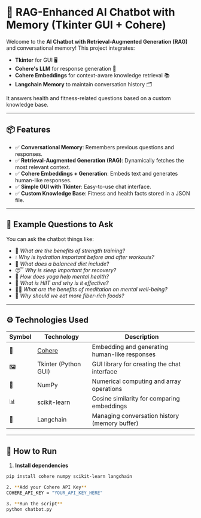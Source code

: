 # 🤖 RAG-Enhanced AI Chatbot with Memory (Tkinter GUI + Cohere)

Welcome to the **AI Chatbot with Retrieval-Augmented Generation (RAG)** and conversational memory! This project integrates:

- **Tkinter** for GUI 🖥️  
- **Cohere's LLM** for response generation 🧠  
- **Cohere Embeddings** for context-aware knowledge retrieval 📚  
- **Langchain Memory** to maintain conversation history 🗂️  

It answers health and fitness-related questions based on a custom knowledge base.

---

## 📦 Features

- ✅ **Conversational Memory**: Remembers previous questions and responses.
- ✅ **Retrieval-Augmented Generation (RAG)**: Dynamically fetches the most relevant context.
- ✅ **Cohere Embeddings + Generation**: Embeds text and generates human-like responses.
- ✅ **Simple GUI with Tkinter**: Easy-to-use chat interface.
- ✅ **Custom Knowledge Base**: Fitness and health facts stored in a JSON file.

---

## 🧠 Example Questions to Ask

You can ask the chatbot things like:

- 💪 *What are the benefits of strength training?*  
- 💧 *Why is hydration important before and after workouts?*  
- 🍎 *What does a balanced diet include?*  
- 😴 *Why is sleep important for recovery?*  
- 🧘 *How does yoga help mental health?*  
- 🏃 *What is HIIT and why is it effective?*  
- 🧘‍♂️ *What are the benefits of meditation on mental well-being?*  
- 🥦 *Why should we eat more fiber-rich foods?*  

---

## ⚙️ Technologies Used

| Symbol | Technology                          | Description                                      |
|--------|-------------------------------------|--------------------------------------------------|
| 🧠     | [Cohere](https://cohere.com/)        | Embedding and generating human-like responses    |
| 🖼️     | Tkinter (Python GUI)                | GUI library for creating the chat interface      |
| 🧮     | NumPy                               | Numerical computing and array operations         |
| 📊     | scikit-learn                        | Cosine similarity for comparing embeddings       |
| 🧩     | Langchain                           | Managing conversation history (memory buffer)    |


---

## 🚀 How to Run

1. **Install dependencies**  
```bash
pip install cohere numpy scikit-learn langchain

2. **Add your Cohere API Key**
COHERE_API_KEY = "YOUR_API_KEY_HERE"

3. **Run the script**
python chatbot.py

